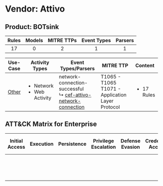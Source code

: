 Vendor: Attivo
==============
Product: BOTsink
----------------
| Rules | Models | MITRE TTPs | Event Types | Parsers |
|:-----:|:------:|:----------:|:-----------:|:-------:|
|  17   |   0    |     2      |      1      |    1    |

|               Use-Case                | Activity Types                                 | Event Types/Parsers                                                                                                                 | MITRE TTP                                               | Content                    |
|:-------------------------------------:| ---------------------------------------------- | ----------------------------------------------------------------------------------------------------------------------------------- | ------------------------------------------------------- | -------------------------- |
| [Other](../UseCases/usecase_other.md) | <ul><li>Network</li><li>Web Activity</li></ul> |  network-connection-successful<br> ↳ [cef-attivo-network-connection](../Parsers/parserContent_cef-attivo-network-connection.md)<br> | T1065 - T1065<br>T1071 - Application Layer Protocol<br> | <ul><li>17 Rules</li></ul> |

ATT&CK Matrix for Enterprise
----------------------------
| Initial Access | Execution | Persistence | Privilege Escalation | Defense Evasion | Credential Access | Discovery | Lateral Movement | Collection | Command and Control                                                             | Exfiltration | Impact |
| -------------- | --------- | ----------- | -------------------- | --------------- | ----------------- | --------- | ---------------- | ---------- | ------------------------------------------------------------------------------- | ------------ | ------ |
|                |           |             |                      |                 |                   |           |                  |            | [Application Layer Protocol](https://attack.mitre.org/techniques/T1071)<br><br> |              |        |